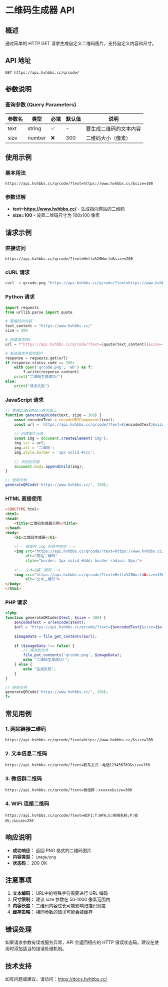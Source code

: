 # 二维码生成器 API

## 概述

通过简单的 HTTP GET 请求生成自定义二维码图片，支持自定义内容和尺寸。

## API 地址

```
GET https://api.hvhbbs.cc/qrcode/
```

## 参数说明

### 查询参数 (Query Parameters)

| 参数名 | 类型 | 必填 | 默认值 | 说明 |
|--------|------|------|--------|------|
| text | string | ✅ | - | 要生成二维码的文本内容 |
| size | number | ❌ | 300 | 二维码大小（像素） |

## 使用示例

### 基本用法

```
https://api.hvhbbs.cc/qrcode/?text=https://www.hvhbbs.cc/&size=100
```

### 参数详解

- **text=https://www.hvhbbs.cc/** - 生成指向网站的二维码
- **size=100** - 设置二维码尺寸为 100x100 像素

## 请求示例

### 直接访问

```
https://api.hvhbbs.cc/qrcode/?text=Hello%20World&size=200
```

### cURL 请求

```bash
curl -o qrcode.png "https://api.hvhbbs.cc/qrcode/?text=https://www.hvhbbs.cc/&size=100"
```

### Python 请求

```python
import requests
from urllib.parse import quote

# 要编码的内容
text_content = "https://www.hvhbbs.cc/"
size = 200

# 构建请求URL
url = f"https://api.hvhbbs.cc/qrcode/?text={quote(text_content)}&size={size}"

# 发送请求并保存图片
response = requests.get(url)
if response.status_code == 200:
    with open('qrcode.png', 'wb') as f:
        f.write(response.content)
    print("二维码生成成功!")
else:
    print("请求失败")
```

### JavaScript 请求

```javascript
// 生成二维码并显示在页面上
function generateQRCode(text, size = 300) {
    const encodedText = encodeURIComponent(text);
    const url = `https://api.hvhbbs.cc/qrcode/?text=${encodedText}&size=${size}`;
    
    // 创建图片元素
    const img = document.createElement('img');
    img.src = url;
    img.alt = '二维码';
    img.style.border = '1px solid #ccc';
    
    // 添加到页面
    document.body.appendChild(img);
}

// 使用示例
generateQRCode('https://www.hvhbbs.cc/', 150);
```

### HTML 直接使用

```html
<!DOCTYPE html>
<html>
<head>
    <title>二维码生成器示例</title>
</head>
<body>
    <h1>二维码生成器</h1>
    
    <!-- 直接在 img 标签中使用 -->
    <img src="https://api.hvhbbs.cc/qrcode/?text=https://www.hvhbbs.cc/&size=200" 
         alt="网站二维码" 
         style="border: 1px solid #ddd; border-radius: 8px;">
    
    <!-- 文本内容二维码 -->
    <img src="https://api.hvhbbs.cc/qrcode/?text=Hello%20World&size=150" 
         alt="文本二维码">
</body>
</html>
```

### PHP 请求

```php
<?php
function generateQRCode($text, $size = 300) {
    $encodedText = urlencode($text);
    $url = "https://api.hvhbbs.cc/qrcode/?text={$encodedText}&size={$size}";
    
    $imageData = file_get_contents($url);
    
    if ($imageData !== false) {
        // 保存到文件
        file_put_contents('qrcode.png', $imageData);
        echo "二维码生成成功!";
    } else {
        echo "生成失败";
    }
}

// 使用示例
generateQRCode('https://www.hvhbbs.cc/', 250);
?>
```

## 常见用例

### 1. 网站链接二维码

```
https://api.hvhbbs.cc/qrcode/?text=https://www.hvhbbs.cc/&size=200
```

### 2. 文本信息二维码

```
https://api.hvhbbs.cc/qrcode/?text=联系方式：电话123456789&size=150
```

### 3. 微信群二维码

```
https://api.hvhbbs.cc/qrcode/?text=微信群：xxxxxx&size=300
```

### 4. WiFi 连接二维码

```
https://api.hvhbbs.cc/qrcode/?text=WIFI:T:WPA;S:网络名称;P:密码;;&size=250
```

## 响应说明

- **成功响应：** 返回 PNG 格式的二维码图片
- **内容类型：** `image/png`
- **状态码：** 200 OK

## 注意事项

1. **文本编码：** URL中的特殊字符需要进行 URL 编码
2. **尺寸限制：** 建议 size 参数在 50-1000 像素范围内
3. **内容长度：** 二维码内容过长可能影响扫描识别度
4. **缓存策略：** 相同参数的请求可能会被缓存

## 错误处理

如果请求参数有误或服务异常，API 会返回相应的 HTTP 错误状态码。建议在使用时添加适当的错误处理机制。

## 技术支持

如有问题或建议，请访问：https://docs.hvhbbs.cc/